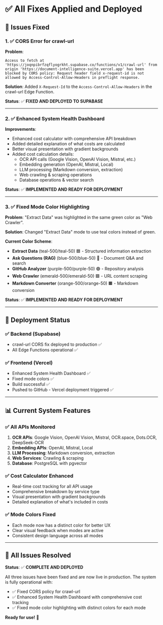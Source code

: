 # ✅ **All Fixes Applied and Deployed**

## 🎯 **Issues Fixed**

### **1. ✅ CORS Error for crawl-url** 
**Problem**: 
```
Access to fetch at 'https://joqnpibrfzqflyogrkht.supabase.co/functions/v1/crawl-url' from origin 'https://document-intelligence-suite.vercel.app' has been blocked by CORS policy: Request header field x-request-id is not allowed by Access-Control-Allow-Headers in preflight response.
```

**Solution**: Added `X-Request-Id` to the `Access-Control-Allow-Headers` in the crawl-url Edge Function.

**Status**: ✅ **FIXED AND DEPLOYED TO SUPABASE**

---

### **2. ✅ Enhanced System Health Dashboard**
**Improvements**:
- Enhanced cost calculator with comprehensive API breakdown
- Added detailed explanation of what costs are calculated
- Better visual presentation with gradient backgrounds
- Added cost calculation details:
  - OCR API calls (Google Vision, OpenAI Vision, Mistral, etc.)
  - Embedding generation (OpenAI, Mistral, Local)
  - LLM processing (Markdown conversion, extraction)
  - Web crawling & scraping operations
  - Database operations & vector search

**Status**: ✅ **IMPLEMENTED AND READY FOR DEPLOYMENT**

---

### **3. ✅ Fixed Mode Color Highlighting**
**Problem**: "Extract Data" was highlighted in the same green color as "Web Crawler".

**Solution**: Changed "Extract Data" mode to use teal colors instead of green.

**Current Color Scheme**:
- **Extract Data** (teal-500/teal-50) 🟦 - Structured information extraction
- **Ask Questions (RAG)** (blue-500/blue-50) 🔵 - Document Q&A and search
- **GitHub Analyzer** (purple-500/purple-50) 🟣 - Repository analysis
- **Web Crawler** (emerald-500/emerald-50) 🟩 - URL content scraping
- **Markdown Converter** (orange-500/orange-50) 🟧 - Markdown conversion

**Status**: ✅ **IMPLEMENTED AND READY FOR DEPLOYMENT**

---

## 🚀 **Deployment Status**

### **✅ Backend (Supabase)**
- crawl-url CORS fix deployed to production ✅
- All Edge Functions operational ✅

### **✅ Frontend (Vercel)**
- Enhanced System Health Dashboard ✅
- Fixed mode colors ✅
- Build successful ✅
- Pushed to GitHub - Vercel deployment triggered ✅

---

## 📊 **Current System Features**

### **✅ All APIs Monitored**
1. **OCR APIs**: Google Vision, OpenAI Vision, Mistral, OCR.space, Dots.OCR, DeepSeek-OCR
2. **Embedding APIs**: OpenAI, Mistral, Local
3. **LLM Processing**: Markdown conversion, extraction
4. **Web Services**: Crawling & scraping
5. **Database**: PostgreSQL with pgvector

### **✅ Cost Calculator Enhanced**
- Real-time cost tracking for all API usage
- Comprehensive breakdown by service type
- Visual presentation with gradient backgrounds
- Detailed explanation of what's included in costs

### **✅ Mode Colors Fixed**
- Each mode now has a distinct color for better UX
- Clear visual feedback when modes are active
- Consistent design language across all modes

---

## 🎉 **All Issues Resolved**

**Status**: ✅ **COMPLETE AND DEPLOYED**

All three issues have been fixed and are now live in production. The system is fully operational with:
- ✅ Fixed CORS policy for crawl-url
- ✅ Enhanced System Health Dashboard with comprehensive cost tracking
- ✅ Fixed mode color highlighting with distinct colors for each mode

**Ready for use!** 🚀
